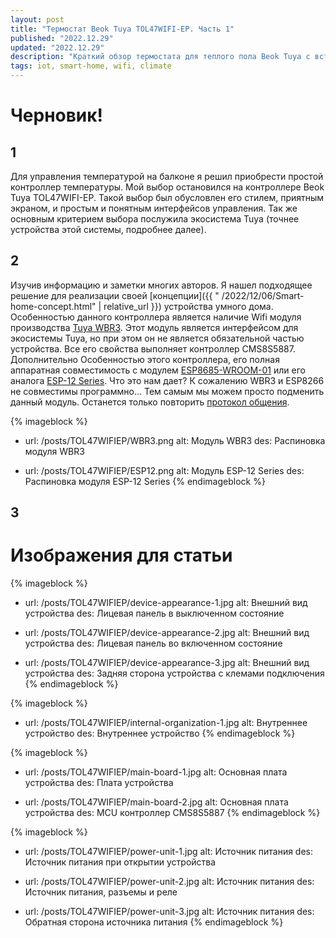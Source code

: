 ```yaml
---
layout: post
title: "Термостат Beok Tuya TOL47WIFI-EP. Часть 1"
published: "2022.12.29"
updated: "2022.12.29"
description: "Краткий обзор термостата для теплого пола Beok Tuya с встроенным модулем Wi-Fi."
tags: iot, smart-home, wifi, climate
---
```


# Черновик!

## 1

Для управления температурой на балконе я решил приобрести простой контроллер температуры. Мой выбор остановился на
контроллере Beok Tuya TOL47WIFI-EP. Такой выбор был обусловлен его стилем, приятным экраном, и простым и понятным
интерфейсов управления. Так же основным критерием выбора послужила экосистема Tuya (точнее устройства этой системы,
подробнее далее).

## 2

Изучив информацию и заметки многих авторов. Я нашел подходящее решение для реализации своей [концепции]({{ "
/2022/12/06/Smart-home-concept.html" | relative_url }}) устройства умного дома. Особенностью данного контроллера
является наличие Wifi модуля
производства [Tuya WBR3](https://developer.tuya.com/en/docs/iot/wbr3-module-datasheet?id=K9dujs2k5nriy). Этот модуль
является интерфейсом для экосистемы Tuya, но при этом он не является обязательной частью устройства. Все его свойства
выполняет контроллер CMS8S5887. Дополнительно Особенностью этого контроллера, его полная аппаратная совместимость с
модулем [ESP8685-WROOM-01](https://www.espressif.com/sites/default/files/documentation/esp8685-wroom-01_datasheet_en.pdf)
или его аналога [ESP-12 Series](https://www.esp8266.com/wiki/doku.php?id=esp8266-module-family). Что это нам дает? К
сожалению WBR3 и ESP8266 не совместимы программно... Тем самым мы можем просто подменить данный модуль. Останется только
повторить [протокол общения](https://developer.tuya.com/en/docs/iot/tuya-cloud-universal-serial-port-access-protocol?id=K9hhi0xxtn9cb).

{% imageblock %}
- url: /posts/TOL47WIFIEP/WBR3.png
  alt: Модуль WBR3
  des: Распиновка модуля WBR3

- url: /posts/TOL47WIFIEP/ESP12.png
  alt: Модуль ESP-12 Series
  des: Распиновка модуля ESP-12 Series
{% endimageblock %}

## 3

# Изображения для статьи


{% imageblock %}
- url: /posts/TOL47WIFIEP/device-appearance-1.jpg
  alt: Внешний вид устройства
  des: Лицевая панель в выключенном состояние
 
- url: /posts/TOL47WIFIEP/device-appearance-2.jpg
  alt: Внешний вид устройства
  des: Лицевая панель во включенном состояние

- url: /posts/TOL47WIFIEP/device-appearance-3.jpg
  alt: Внешний вид устройства
  des: Задняя сторона устройства с клемами подключения
{% endimageblock %}


{% imageblock %}
- url: /posts/TOL47WIFIEP/internal-organization-1.jpg
  alt: Внутреннее устройство
  des: Внутреннее устройство
{% endimageblock %}

{% imageblock %}
- url: /posts/TOL47WIFIEP/main-board-1.jpg
  alt: Основная плата устройства
  des: Плата устройства

- url: /posts/TOL47WIFIEP/main-board-2.jpg
  alt: Основная плата устройства
  des: MCU контроллер CMS8S5887
{% endimageblock %}

{% imageblock %}
- url: /posts/TOL47WIFIEP/power-unit-1.jpg
  alt: Источник питания
  des: Источник питания при открытии устройства

- url: /posts/TOL47WIFIEP/power-unit-2.jpg
  alt: Источник питания
  des: Источник питания, разъемы и реле

- url: /posts/TOL47WIFIEP/power-unit-3.jpg
  alt: Источник питания
  des: Обратная сторона источника питания
{% endimageblock %}

